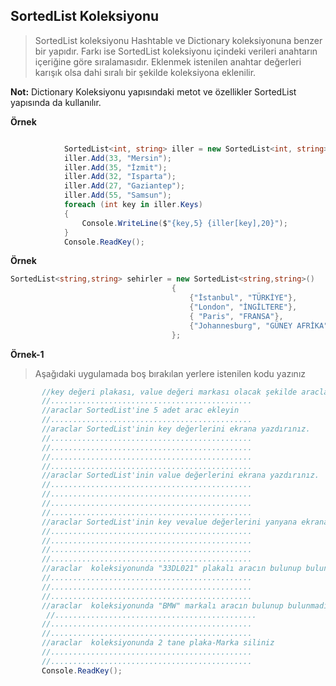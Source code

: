 ## SortedList Koleksiyonu ##
> SortedList koleksiyonu  Hashtable ve Dictionary koleksiyonuna benzer bir yapıdır. Farkı ise  SortedList koleksiyonu içindeki verileri anahtarın içeriğine göre sıralamasıdır. Eklenmek istenilen anahtar değerleri karışık olsa  dahi sıralı bir şekilde koleksiyona eklenilir.

**Not:** Dictionary Koleksiyonu yapısındaki metot ve özellikler SortedList yapısında  da kullanılır.

**Örnek**

```csharp

            SortedList<int, string> iller = new SortedList<int, string>();
            iller.Add(33, "Mersin");
            iller.Add(35, "İzmit");
            iller.Add(32, "Isparta");
            iller.Add(27, "Gaziantep");
            iller.Add(55, "Samsun");
            foreach (int key in iller.Keys)
            {
                Console.WriteLine($"{key,5} {iller[key],20}");
            }
            Console.ReadKey();
```

**Örnek**

```csharp
SortedList<string,string> sehirler = new SortedList<string,string>()
                                    {
                                        {"İstanbul", "TÜRKİYE"},
                                        {"London", "İNGİLTERE"},
                                        { "Paris", "FRANSA"},
                                        {"Johannesburg", "GÜNEY AFRİKA"}
                                    };
```
**Örnek-1**
> Aşağıdaki uygulamada boş bırakılan yerlere istenilen kodu yazınız


```csharp
       //key değeri plakası, value değeri markası olacak şekilde araclar adında bir SortedList Tanımlayın
       //.............................................
       //araclar SortedList'ine 5 adet arac ekleyin
       //.............................................
       //araclar SortedList'inin key değerlerini ekrana yazdırınız.
       //.............................................
       //.............................................
       //.............................................
       //.............................................
       //araclar SortedList'inin value değerlerini ekrana yazdırınız.
       //.............................................
       //.............................................
       //.............................................
       //.............................................
       //araclar SortedList'inin key vevalue değerlerini yanyana ekrana yazdırınız.
       //.............................................
       //.............................................
       //.............................................
       //.............................................
       //araclar  koleksiyonunda "33DL021" plakalı aracın bulunup bulunmadığını test edin
       //.............................................
       //.............................................
       //.............................................
       //araclar  koleksiyonunda "BMW" markalı aracın bulunup bulunmadığını test edin
        //.............................................
       //.............................................
       //.............................................
       //araclar  koleksiyonunda 2 tane plaka-Marka siliniz
       //.............................................
       //.............................................
       Console.ReadKey();
```


